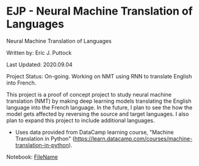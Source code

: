 # EJP - Neural Machine Translation of Languages
Neural Machine Translation of Languages

Written by: Eric J. Puttock

Last Updated: 2020.09.04

Project Status: On-going. Working on NMT using RNN to translate English into French.

This project is a proof of concept project to study neural machine translation (NMT) by making deep learning models translating the English language into the French language. In the future, I plan to see the how the model gets affected by reversing the source and target languages. I also plan to expand this project to include additional languages.
- Uses data provided from DataCamp learning course, "Machine Translation in Python" (https://learn.datacamp.com/courses/machine-translation-in-python).

Notebook: [FileName](InsertLinkHere)